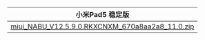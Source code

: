| 小米Pad5  稳定版    |
| ---- |
| [miui_NABU_V12.5.9.0.RKXCNXM_670a8aa2a8_11.0.zip](https://hugeota.d.miui.com/V12.5.9.0.RKXCNXM/miui_NABU_V12.5.9.0.RKXCNXM_670a8aa2a8_11.0.zip)    |
